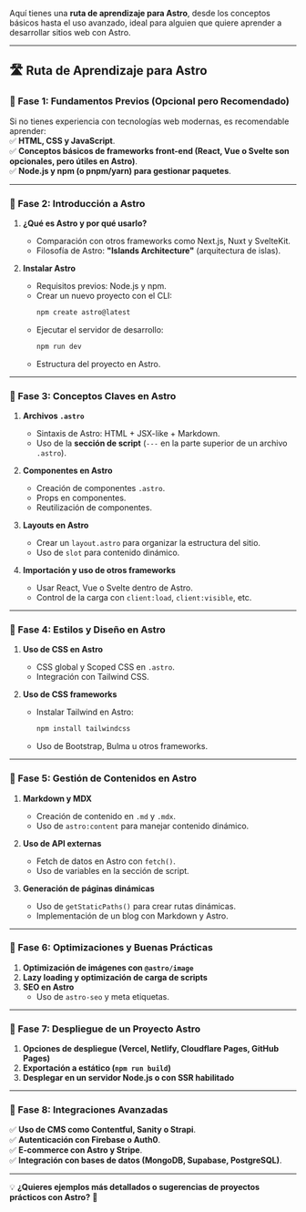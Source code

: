Aquí tienes una **ruta de aprendizaje para Astro**, desde los conceptos básicos hasta el uso avanzado, ideal para alguien que quiere aprender a desarrollar sitios web con Astro.

---

## **🛣️ Ruta de Aprendizaje para Astro**  

### **🔹 Fase 1: Fundamentos Previos (Opcional pero Recomendado)**  
Si no tienes experiencia con tecnologías web modernas, es recomendable aprender:  
✅ **HTML, CSS y JavaScript**.  
✅ **Conceptos básicos de frameworks front-end (React, Vue o Svelte son opcionales, pero útiles en Astro)**.  
✅ **Node.js y npm (o pnpm/yarn) para gestionar paquetes**.  

---

### **🔷 Fase 2: Introducción a Astro**
1. **¿Qué es Astro y por qué usarlo?**  
   - Comparación con otros frameworks como Next.js, Nuxt y SvelteKit.  
   - Filosofía de Astro: **"Islands Architecture"** (arquitectura de islas).  

2. **Instalar Astro**  
   - Requisitos previos: Node.js y npm.  
   - Crear un nuevo proyecto con el CLI:  
     ```sh
     npm create astro@latest
     ```
   - Ejecutar el servidor de desarrollo:  
     ```sh
     npm run dev
     ```
   - Estructura del proyecto en Astro.  

---

### **🔹 Fase 3: Conceptos Claves en Astro**
1. **Archivos `.astro`**  
   - Sintaxis de Astro: HTML + JSX-like + Markdown.  
   - Uso de la **sección de script** (`---` en la parte superior de un archivo `.astro`).  

2. **Componentes en Astro**  
   - Creación de componentes `.astro`.  
   - Props en componentes.  
   - Reutilización de componentes.  

3. **Layouts en Astro**  
   - Crear un `layout.astro` para organizar la estructura del sitio.  
   - Uso de `slot` para contenido dinámico.  

4. **Importación y uso de otros frameworks**  
   - Usar React, Vue o Svelte dentro de Astro.  
   - Control de la carga con `client:load`, `client:visible`, etc.  

---

### **🔷 Fase 4: Estilos y Diseño en Astro**
1. **Uso de CSS en Astro**  
   - CSS global y Scoped CSS en `.astro`.  
   - Integración con Tailwind CSS.  

2. **Uso de CSS frameworks**  
   - Instalar Tailwind en Astro:  
     ```sh
     npm install tailwindcss
     ```
   - Uso de Bootstrap, Bulma u otros frameworks.  

---

### **🔹 Fase 5: Gestión de Contenidos en Astro**
1. **Markdown y MDX**  
   - Creación de contenido en `.md` y `.mdx`.  
   - Uso de `astro:content` para manejar contenido dinámico.  

2. **Uso de API externas**  
   - Fetch de datos en Astro con `fetch()`.  
   - Uso de variables en la sección de script.  

3. **Generación de páginas dinámicas**  
   - Uso de `getStaticPaths()` para crear rutas dinámicas.  
   - Implementación de un blog con Markdown y Astro.  

---

### **🔷 Fase 6: Optimizaciones y Buenas Prácticas**
1. **Optimización de imágenes con `@astro/image`**  
2. **Lazy loading y optimización de carga de scripts**  
3. **SEO en Astro**  
   - Uso de `astro-seo` y meta etiquetas.  

---

### **🔹 Fase 7: Despliegue de un Proyecto Astro**
1. **Opciones de despliegue (Vercel, Netlify, Cloudflare Pages, GitHub Pages)**  
2. **Exportación a estático (`npm run build`)**  
3. **Desplegar en un servidor Node.js o con SSR habilitado**  

---

### **🔷 Fase 8: Integraciones Avanzadas**
✅ **Uso de CMS como Contentful, Sanity o Strapi**.  
✅ **Autenticación con Firebase o Auth0**.  
✅ **E-commerce con Astro y Stripe**.  
✅ **Integración con bases de datos (MongoDB, Supabase, PostgreSQL)**.  

---

💡 **¿Quieres ejemplos más detallados o sugerencias de proyectos prácticos con Astro?** 🚀
